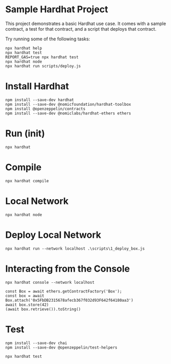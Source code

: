 # Sample Hardhat Project

This project demonstrates a basic Hardhat use case. It comes with a sample contract, a test for that contract, and a script that deploys that contract.

Try running some of the following tasks:

```shell
npx hardhat help
npx hardhat test
REPORT_GAS=true npx hardhat test
npx hardhat node
npx hardhat run scripts/deploy.js
```


# Install Hardhat

```shell
npm install --save-dev hardhat
npm install --save-dev @nomicfoundation/hardhat-toolbox
npm install @openzeppelin/contracts 
npm install --save-dev @nomiclabs/hardhat-ethers ethers
```

# Run (init)
```shell
npx hardhat
```

# Compile
```shell
npx hardhat compile
```

# Local Network
```shell
npx hardhat node
```

# Deploy Local Network
```shell
npx hardhat run --network localhost .\scripts\1_deploy_box.js
```

# Interacting from the Console
```shell
npx hardhat console --network localhost

const Box = await ethers.getContractFactory('Box');
const box = await Box.attach('0x5FbDB2315678afecb367f032d93F642f64180aa3')
await box.store(42)
(await box.retrieve()).toString()
```


# Test
```shell
npm install --save-dev chai
npm install --save-dev @openzeppelin/test-helpers

npx hardhat test
```